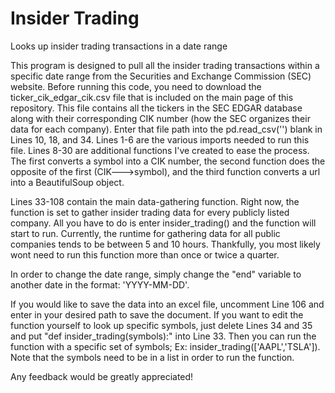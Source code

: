 # Insider Trading
Looks up insider trading transactions in a date range

This program is designed to pull all the insider trading transactions within a specific date range from the Securities and Exchange Commission (SEC) website. Before running this code, you need to download the ticker_cik_edgar_cik.csv file that is included on the main page of this repository. This file contains all the tickers in the SEC EDGAR database along with their corresponding CIK number (how the SEC organizes their data for each company). Enter that file path into the pd.read_csv('') blank in Lines 10, 18, and 34. Lines 1-6 are the various imports needed to run this file. Lines 8-30 are additional functions I've created to ease the process. The first converts a symbol into a CIK number, the second function does the opposite of the first (CIK--->symbol), and the third function converts a url into a BeautifulSoup object. 

Lines 33-108 contain the main data-gathering function. Right now, the function is set to gather insider trading data for every publicly listed company. All you have to do is enter insider_trading() and the function will start to run. Currently, the runtime for gathering data for all public companies tends to be between 5 and 10 hours. Thankfully, you most likely wont need to run this function more than once or twice a quarter.

In order to change the date range, simply change the "end" variable to another date in the format: 'YYYY-MM-DD'.
    
If you would like to save the data into an excel file, uncomment Line 106 and enter in your desired path to save the document. If you want to edit the function yourself to look up specific symbols, just delete Lines 34 and 35 and put "def insider_trading(symbols):" into Line 33. Then you can run the function with a specific set of symbols; Ex: insider_trading(['AAPL','TSLA']). Note that the symbols need to be in a list in order to run the function.

Any feedback would be greatly appreciated!
